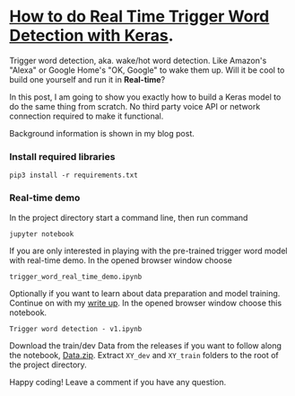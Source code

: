 # [How to do Real Time Trigger Word Detection with Keras](https://www.dlology.com/blog/how-to-do-real-time-trigger-word-detection-with-keras/).

Trigger word detection, aka. wake/hot word detection. Like Amazon's "Alexa" or Google Home's "OK, Google" to wake them up.
Will it be cool to build one yourself and run it in **Real-time**?

In this post, I am going to show you exactly how to build a Keras model to do the same thing from scratch. No third party voice API or network connection required to make it functional.

Background information is shown in my blog post.



### Install required libraries
`pip3 install -r requirements.txt`


### Real-time demo

In the project directory start a command line, then run command
```
jupyter notebook
```
If you are only interested in playing with the pre-trained trigger word model with real-time demo.
In the opened browser window choose
```
trigger_word_real_time_demo.ipynb
```

Optionally if you want to learn about data preparation and model training. Continue on with my [write up](https://www.dlology.com/blog/how-to-do-real-time-trigger-word-detection-with-keras/). In the opened browser window choose this notebook.
```
Trigger word detection - v1.ipynb
```
Download the train/dev Data from the releases if you want to follow along the notebook, [Data.zip](https://github.com/Tony607/Keras-Trigger-Word/releases/download/V0.1/Data.zip). Extract 
`XY_dev` and `XY_train` folders to the root of the project directory.

Happy coding! Leave a comment if you have any question.
